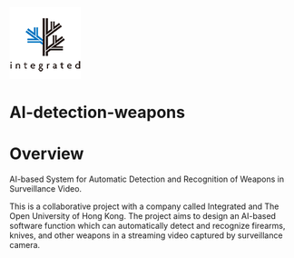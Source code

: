 ![image](http://github.com/RunzeXu/AI-detection-weapons/raw/master/asset/integrated-logo-126x126-04.png)
# AI-detection-weapons
# Overview
AI-based System for Automatic Detection and Recognition of Weapons in Surveillance Video.

This is a collaborative project with a company called Integrated and The Open University of Hong Kong. The project aims to design an AI-based software function which can automatically detect and recognize firearms, knives, and other weapons in a streaming video captured by surveillance camera.
